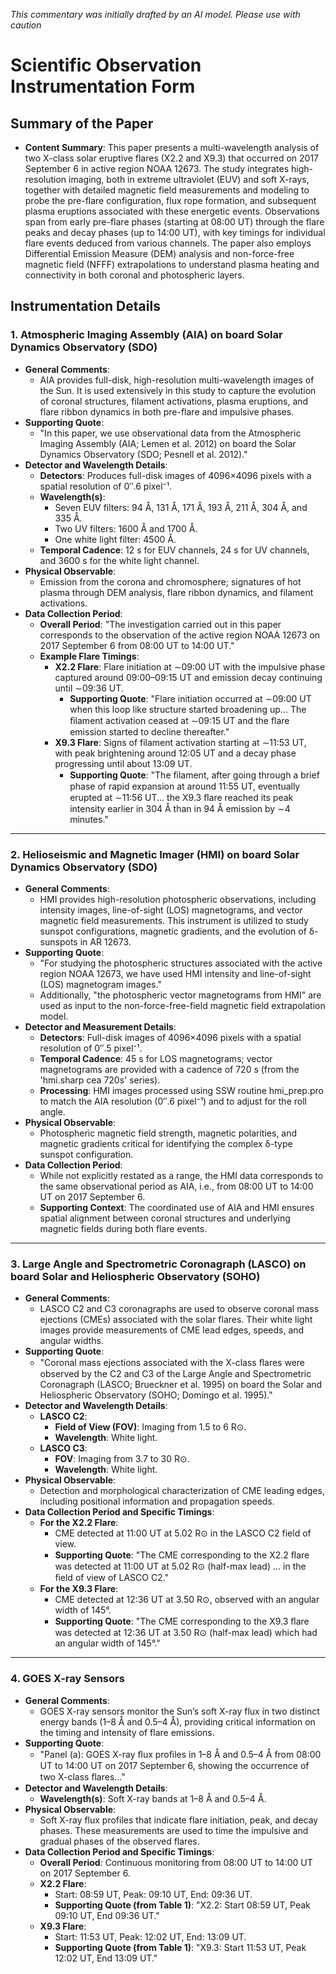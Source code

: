 _This commentary was initially drafted by an AI model. Please use with caution_

# Scientific Observation Instrumentation Form

## Summary of the Paper
- **Content Summary**: This paper presents a multi-wavelength analysis of two X-class solar eruptive flares (X2.2 and X9.3) that occurred on 2017 September 6 in active region NOAA 12673. The study integrates high-resolution imaging, both in extreme ultraviolet (EUV) and soft X-rays, together with detailed magnetic field measurements and modeling to probe the pre-flare configuration, flux rope formation, and subsequent plasma eruptions associated with these energetic events. Observations span from early pre-flare phases (starting at 08:00 UT) through the flare peaks and decay phases (up to 14:00 UT), with key timings for individual flare events deduced from various channels. The paper also employs Differential Emission Measure (DEM) analysis and non-force-free magnetic field (NFFF) extrapolations to understand plasma heating and connectivity in both coronal and photospheric layers.

## Instrumentation Details

### 1. Atmospheric Imaging Assembly (AIA) on board Solar Dynamics Observatory (SDO)
- **General Comments**:
   - AIA provides full-disk, high-resolution multi-wavelength images of the Sun. It is used extensively in this study to capture the evolution of coronal structures, filament activations, plasma eruptions, and flare ribbon dynamics in both pre-flare and impulsive phases.
- **Supporting Quote**: 
   - "In this paper, we use observational data from the Atmospheric Imaging Assembly (AIA; Lemen et al. 2012) on board the Solar Dynamics Observatory (SDO; Pesnell et al. 2012)."
- **Detector and Wavelength Details**:
   - **Detectors**: Produces full-disk images of 4096×4096 pixels with a spatial resolution of 0′′.6 pixel⁻¹.
   - **Wavelength(s)**: 
      - Seven EUV filters: 94 Å, 131 Å, 171 Å, 193 Å, 211 Å, 304 Å, and 335 Å.
      - Two UV filters: 1600 Å and 1700 Å.
      - One white light filter: 4500 Å.
   - **Temporal Cadence**: 12 s for EUV channels, 24 s for UV channels, and 3600 s for the white light channel.
- **Physical Observable**:
   - Emission from the corona and chromosphere; signatures of hot plasma through DEM analysis, flare ribbon dynamics, and filament activations.
- **Data Collection Period**:
   - **Overall Period**: "The investigation carried out in this paper corresponds to the observation of the active region NOAA 12673 on 2017 September 6 from 08:00 UT to 14:00 UT."
   - **Example Flare Timings**:
      - **X2.2 Flare**: Flare initiation at ∼09:00 UT with the impulsive phase captured around 09:00–09:15 UT and emission decay continuing until ∼09:36 UT.
         - **Supporting Quote**: "Flare initiation occurred at ∼09:00 UT when this loop like structure started broadening up... The ﬁlament activation ceased at ∼09:15 UT and the ﬂare emission started to decline thereafter."
      - **X9.3 Flare**: Signs of filament activation starting at ∼11:53 UT, with peak brightening around 12:05 UT and a decay phase progressing until about 13:09 UT.
         - **Supporting Quote**: "The ﬁlament, after going through a brief phase of rapid expansion at around 11:55 UT, eventually erupted at ∼11:56 UT... the X9.3 ﬂare reached its peak intensity earlier in 304 Å than in 94 Å emission by ∼4 minutes."

---

### 2. Helioseismic and Magnetic Imager (HMI) on board Solar Dynamics Observatory (SDO)
- **General Comments**:
   - HMI provides high-resolution photospheric observations, including intensity images, line-of-sight (LOS) magnetograms, and vector magnetic field measurements. This instrument is utilized to study sunspot configurations, magnetic gradients, and the evolution of δ-sunspots in AR 12673.
- **Supporting Quote**:
   - "For studying the photospheric structures associated with the active region NOAA 12673, we have used HMI intensity and line-of-sight (LOS) magnetogram images."
   - Additionally, "the photospheric vector magnetograms from HMI" are used as input to the non-force-free-field magnetic field extrapolation model.
- **Detector and Measurement Details**:
   - **Detectors**: Full-disk images of 4096×4096 pixels with a spatial resolution of 0′′.5 pixel⁻¹.
   - **Temporal Cadence**: 45 s for LOS magnetograms; vector magnetograms are provided with a cadence of 720 s (from the 'hmi.sharp cea 720s' series).
   - **Processing**: HMI images processed using SSW routine hmi_prep.pro to match the AIA resolution (0′′.6 pixel⁻¹) and to adjust for the roll angle.
- **Physical Observable**:
   - Photospheric magnetic field strength, magnetic polarities, and magnetic gradients critical for identifying the complex δ-type sunspot configuration.
- **Data Collection Period**:
   - While not explicitly restated as a range, the HMI data corresponds to the same observational period as AIA, i.e., from 08:00 UT to 14:00 UT on 2017 September 6.
   - **Supporting Context**: The coordinated use of AIA and HMI ensures spatial alignment between coronal structures and underlying magnetic fields during both flare events.

---

### 3. Large Angle and Spectrometric Coronagraph (LASCO) on board Solar and Heliospheric Observatory (SOHO)
- **General Comments**:
   - LASCO C2 and C3 coronagraphs are used to observe coronal mass ejections (CMEs) associated with the solar flares. Their white light images provide measurements of CME lead edges, speeds, and angular widths.
- **Supporting Quote**:
   - "Coronal mass ejections associated with the X-class ﬂares were observed by the C2 and C3 of the Large Angle and Spectrometric Coronagraph (LASCO; Brueckner et al. 1995) on board the Solar and Heliospheric Observatory (SOHO; Domingo et al. 1995)."
- **Detector and Wavelength Details**:
   - **LASCO C2**:
      - **Field of View (FOV)**: Imaging from 1.5 to 6 R⊙.
      - **Wavelength**: White light.
   - **LASCO C3**:
      - **FOV**: Imaging from 3.7 to 30 R⊙.
      - **Wavelength**: White light.
- **Physical Observable**:
   - Detection and morphological characterization of CME leading edges, including positional information and propagation speeds.
- **Data Collection Period and Specific Timings**:
   - **For the X2.2 Flare**: 
      - CME detected at 11:00 UT at 5.02 R⊙ in the LASCO C2 field of view.
      - **Supporting Quote**: "The CME corresponding to the X2.2 ﬂare was detected at 11:00 UT at 5.02 R⊙ (half-max lead) ... in the ﬁeld of view of LASCO C2."
   - **For the X9.3 Flare**:
      - CME detected at 12:36 UT at 3.50 R⊙, observed with an angular width of 145°.
      - **Supporting Quote**: "The CME corresponding to the X9.3 ﬂare was detected at 12:36 UT at 3.50 R⊙ (half-max lead) which had an angular width of 145°."

---

### 4. GOES X-ray Sensors
- **General Comments**:
   - GOES X-ray sensors monitor the Sun’s soft X-ray flux in two distinct energy bands (1–8 Å and 0.5–4 Å), providing critical information on the timing and intensity of flare emissions.
- **Supporting Quote**:
   - "Panel (a): GOES X-ray ﬂux proﬁles in 1–8 Å and 0.5–4 Å from 08:00 UT to 14:00 UT on 2017 September 6, showing the occurrence of two X-class ﬂares..."
- **Detector and Wavelength Details**:
   - **Wavelength(s)**: Soft X-ray bands at 1–8 Å and 0.5–4 Å.
- **Physical Observable**:
   - Soft X-ray flux profiles that indicate flare initiation, peak, and decay phases. These measurements are used to time the impulsive and gradual phases of the observed flares.
- **Data Collection Period and Specific Timings**:
   - **Overall Period**: Continuous monitoring from 08:00 UT to 14:00 UT on 2017 September 6.
   - **X2.2 Flare**: 
      - Start: 08:59 UT, Peak: 09:10 UT, End: 09:36 UT.
      - **Supporting Quote (from Table 1)**: "X2.2: Start 08:59 UT, Peak 09:10 UT, End 09:36 UT."
   - **X9.3 Flare**:
      - Start: 11:53 UT, Peak: 12:02 UT, End: 13:09 UT.
      - **Supporting Quote (from Table 1)**: "X9.3: Start 11:53 UT, Peak 12:02 UT, End 13:09 UT."
